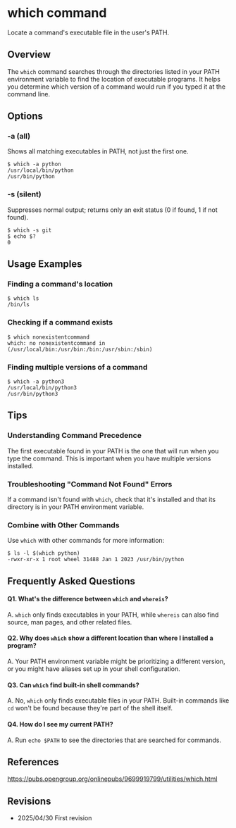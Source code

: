 # which command

Locate a command's executable file in the user's PATH.

## Overview

The `which` command searches through the directories listed in your PATH environment variable to find the location of executable programs. It helps you determine which version of a command would run if you typed it at the command line.

## Options

### **-a (all)**

Shows all matching executables in PATH, not just the first one.

```console
$ which -a python
/usr/local/bin/python
/usr/bin/python
```

### **-s (silent)**

Suppresses normal output; returns only an exit status (0 if found, 1 if not found).

```console
$ which -s git
$ echo $?
0
```

## Usage Examples

### Finding a command's location

```console
$ which ls
/bin/ls
```

### Checking if a command exists

```console
$ which nonexistentcommand
which: no nonexistentcommand in (/usr/local/bin:/usr/bin:/bin:/usr/sbin:/sbin)
```

### Finding multiple versions of a command

```console
$ which -a python3
/usr/local/bin/python3
/usr/bin/python3
```

## Tips

### Understanding Command Precedence

The first executable found in your PATH is the one that will run when you type the command. This is important when you have multiple versions installed.

### Troubleshooting "Command Not Found" Errors

If a command isn't found with `which`, check that it's installed and that its directory is in your PATH environment variable.

### Combine with Other Commands

Use `which` with other commands for more information:
```console
$ ls -l $(which python)
-rwxr-xr-x 1 root wheel 31488 Jan 1 2023 /usr/bin/python
```

## Frequently Asked Questions

#### Q1. What's the difference between `which` and `whereis`?
A. `which` only finds executables in your PATH, while `whereis` can also find source, man pages, and other related files.

#### Q2. Why does `which` show a different location than where I installed a program?
A. Your PATH environment variable might be prioritizing a different version, or you might have aliases set up in your shell configuration.

#### Q3. Can `which` find built-in shell commands?
A. No, `which` only finds executable files in your PATH. Built-in commands like `cd` won't be found because they're part of the shell itself.

#### Q4. How do I see my current PATH?
A. Run `echo $PATH` to see the directories that are searched for commands.

## References

https://pubs.opengroup.org/onlinepubs/9699919799/utilities/which.html

## Revisions

- 2025/04/30 First revision